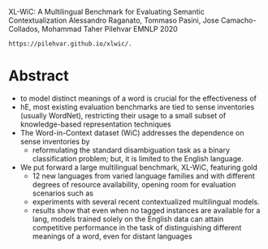 XL-WiC: A Multilingual Benchmark for Evaluating Semantic Contextualization
Alessandro Raganato, Tommaso Pasini, Jose Camacho-Collados, Mohammad Taher Pilehvar
EMNLP 2020

    https://pilehvar.github.io/xlwic/.

# Abstract

* to model distinct meanings of a word is crucial for the effectiveness of
* hE, most existing evaluation benchmarks are tied to sense inventories
  (usually WordNet), restricting their usage to a small subset of
  knowledge-based representation techniques
* The Word-in-Context dataset (WiC) addresses the dependence on sense
  inventories by
  * reformulating the standard disambiguation task as a binary classification
    problem; but, it is limited to the English language.
* We put forward a large multilingual benchmark, XL-WiC, featuring gold
  * 12 new languages from varied language families and with different degrees
    of resource availability, opening room for evaluation scenarios such as
  * experiments with several recent contextualized multilingual models.
  * results show that even when no tagged instances are available for a lang,
    models trained solely on the English data can attain competitive
    performance in the task of distinguishing different meanings of a word,
    even for distant languages
